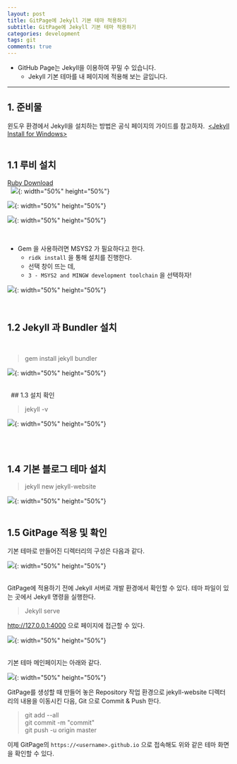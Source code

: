 ```yaml
---
layout: post
title: GitPage에 Jekyll 기본 테마 적용하기
subtitle: GitPage에 Jekyll 기본 테마 적용하기
categories: development
tags: git
comments: true
---
```


- GitHub Page는 Jekyll을 이용하여 꾸밀 수 있습니다.
	- Jekyll 기본 테마를 내 페이지에 적용해 보는 글입니다.

---

## 1. 준비물 

윈도우 환경에서 Jekyll을 설치하는 방법은 공식 페이지의 가이드를 참고하자. 
[\<Jekyll Install for Windows\>]([https://link](https://jekyllrb-ko.github.io/docs/windows/))  
 
<br>

## 1.1 루비 설치

[Ruby Download](https://www.ruby-lang.org/en/downloads/)  
 
![](/assets/img/blog/2019-03-14-gitpage-jekyll/2019-03-14-03-19-22.png){: width="50%" height="50%"}  

![](/assets/img/blog/2019-03-14-gitpage-jekyll/2019-03-14-03-20-10.png){: width="50%" height="50%"}  

![](/assets/img/blog/2019-03-14-gitpage-jekyll/2019-03-14-03-20-33.png){: width="50%" height="50%"}  

<br>

* Gem 을 사용하려면 MSYS2 가 필요하다고 한다.
  * `ridk install` 을 통해 설치를 진행한다.
  * 선택 창이 뜨는 데,
  * `3 - MSYS2 and MINGW development toolchain` 을 선택하자!

![](/assets/img/blog/2019-03-14-gitpage-jekyll/2019-03-14-03-30-04.png){: width="50%" height="50%"}  


<br>

## 1.2 Jekyll 과 Bundler 설치

<br>

> gem install jekyll bundler  


![](/assets/img/blog/2019-03-14-gitpage-jekyll/2019-03-14-03-32-37.png){: width="50%" height="50%"}  

<br>
 
## 1.3 설치 확인

> jekyll -v  



![](/assets/img/blog/2019-03-14-gitpage-jekyll/2019-03-14-03-33-08.png){: width="50%" height="50%"}  

<br> 

## 1.4 기본 블로그 테마 설치

> jekyll new jekyll-website  


![](/assets/img/blog/2019-03-14-gitpage-jekyll/2019-03-14-03-33-40.png){: width="50%" height="50%"}  
 
 
<br>

## 1.5 GitPage 적용 및 확인


기본 테마로 만들어진 디렉터리의 구성은 다음과 같다.

![](/assets/img/blog/2019-03-14-gitpage-jekyll/2019-03-14-03-41-24.png){: width="50%" height="50%"}  

<br>
GitPage에 적용하기 전에 Jekyll 서버로 개발 환경에서 확인할 수 있다.
테마 파일이 있는 곳에서 Jekyll 명령을 실행한다.

> Jekyll serve  



http://127.0.0.1:4000 으로 페이지에 접근할 수 있다.

![](/assets/img/blog/2019-03-14-gitpage-jekyll/2019-03-14-03-50-37.png){: width="50%" height="50%"}  

<br>
기본 테마 메인페이지는 아래와 같다.


![](/assets/img/blog/2019-03-14-gitpage-jekyll/2019-03-14-03-51-03.png){: width="50%" height="50%"}  

GitPage를 생성할 때 만들어 놓은 Repository 작업 환경으로 jekyll-website 디렉터리의 내용을 이동시킨 다음, 
Git 으로 Commit & Push 한다.

> git add --all  
> git commit -m "commit"  
> git push -u origin master  


이제 GitPage의 `https://<username>.github.io` 으로 접속해도 위와 같은 테마 화면을 확인할 수 있다.